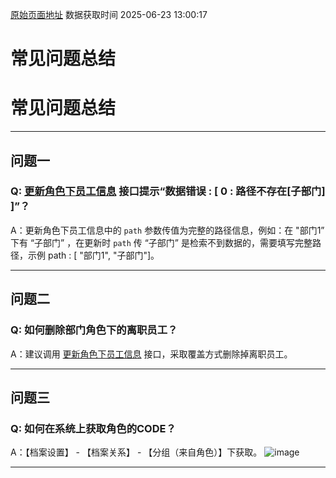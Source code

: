 [原始页面地址](https://docs.ekuaibao.com/docs/open-api/corporation/question-answer)
数据获取时间 2025-06-23 13:00:17

# 常见问题总结

# 常见问题总结  
  
* * *

## 问题一​

### Q: [更新角色下员工信息](/docs/open-api/corporation/update-roles) 接口提示“数据错误 : [ 0 : 路径不存在[子部门] ]”？​

A：更新角色下员工信息中的 `path` 参数传值为完整的路径信息，例如：在 "部门1” 下有 “子部门” ，在更新时 `path` 传 “子部门” 是检索不到数据的，需要填写完整路径，示例 path : [ "部门1", "子部门"]。

* * *

## 问题二​

### Q: 如何删除部门角色下的离职员工？​

A：建议调用 [更新角色下员工信息](/docs/open-api/corporation/update-roles) 接口，采取覆盖方式删除掉离职员工。

* * *

## 问题三​

### Q: 如何在系统上获取角色的CODE？​

A：【档案设置】 - 【档案关系】 - 【分组（来自角色）】下获取。 ![image](/assets/images/获取角色CODE-6292b1eb57caa79b44b54d0741f38047.png)

* * *
